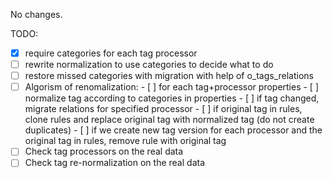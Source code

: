 
No changes.

TODO:

- [x] require categories for each tag processor
- [ ] rewrite normalization to use categories to decide what to do
- [ ] restore missed categories with migration with help of o_tags_relations
- [ ] Algorism of renomalization:
      - [ ] for each tag+processor properties
      - [ ] normalize tag according to categories in properties
      - [ ] if tag changed, migrate relations for specified processor
      - [ ] if original tag in rules, clone rules and replace original tag with normalized tag (do not create duplicates)
      - [ ] if we create new tag version for each processor and the original tag in rules, remove rule with original tag
- [ ] Check tag processors on the real data
- [ ] Check tag re-normalization on the real data
